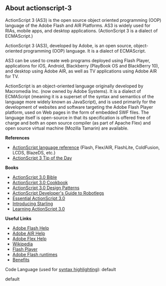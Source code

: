 ## About actionscript-3

ActionScript 3 (AS3) is the open source object oriented programming (OOP) language of the Adobe Flash and AIR Platforms. AS3 is widely used for RIAs, mobile apps, and desktop applications. (ActionScript 3 is a dialect of ECMAScript.)

ActionScript 3 (AS3), developed by Adobe, is an open source, object-oriented programming (OOP) language. It is a dialect of ECMAScript.

AS3 can be used to create web programs deployed using Flash Player, applications for iOS, Android, Blackberry (PlayBook OS and BlackBerry 10), and desktop using Adobe AIR, as well as TV applications using Adobe AIR for TV.

ActionScript is an object-oriented language originally developed by Macromedia Inc. (now owned by Adobe Systems). It is a dialect of ECMAScript (meaning it is a superset of the syntax and semantics of the language more widely known as JavaScript), and is used primarily for the development of websites and software targeting the Adobe Flash Player platform, used on Web pages in the form of embedded SWF files. The language itself is open-source in that its specification is offered free of charge and both an open source compiler (as part of Apache Flex) and open source virtual machine (Mozilla Tamarin) are available.

**References**

*   [ActionScript language reference](http://help.adobe.com/en_US/FlashPlatform/reference/actionscript/3/index.html) (Flash, Flex/AIR, FlashLite, ColdFusion, LCDS, BlazeDS, etc.)
*   [ActionScript 3 Tip of the Day](http://www.kirupa.com/forum/showthread.php?223798-ActionScript-3-Tip-of-the-Day)

**Books**

*   [ActionScript 3.0 Bible](http://rads.stackoverflow.com/amzn/click/0470525231)
*   [ActionScript 3.0 Cookbook](http://shop.oreilly.com/product/9780596526955.do?green=63D6DD3A-D5A6-569D-0AFC-E6225F212358&intcmp=af-mybuy-9780596526955.IP)
*   [ActionScript 3.0 Design Patterns](http://shop.oreilly.com/product/9780596528461.do)
*   [ActionScript Developer's Guide to Robotlegs](http://shop.oreilly.com/product/0636920021216.do)
*   [Essential ActionScript 3.0](http://shop.oreilly.com/product/9780596526948.do)
*   [Introducing Starling](http://shop.oreilly.com/product/0636920024217.do)
*   [Learning ActionScript 3.0](http://shop.oreilly.com/product/0636920010401.do)

**Useful Links**

*   [Adobe Flash Help](http://livedocs.adobe.com/flash/9.0/main/flash_as3_programming.pdf)
*   [Adobe AIR Help](https://helpx.adobe.com/air.html)
*   [Adobe Flex Help](http://livedocs.adobe.com/flex/3/progAS_flex3.pdf)
*   [Wikipedia](http://en.wikipedia.org/wiki/ActionScript)
*   [Flash Player](http://www.adobe.com/products/flashplayer.html)
*   [Adobe Flash runtimes](http://www.adobe.com/products/flashruntimes/statistics.html)
*   [Benefits](http://www.adobe.com/products/flashruntimes/benefits.html)

Code Language (used for [syntax highlighting](http://google-code-prettify.googlecode.com/svn/trunk/README.html)): default

  default